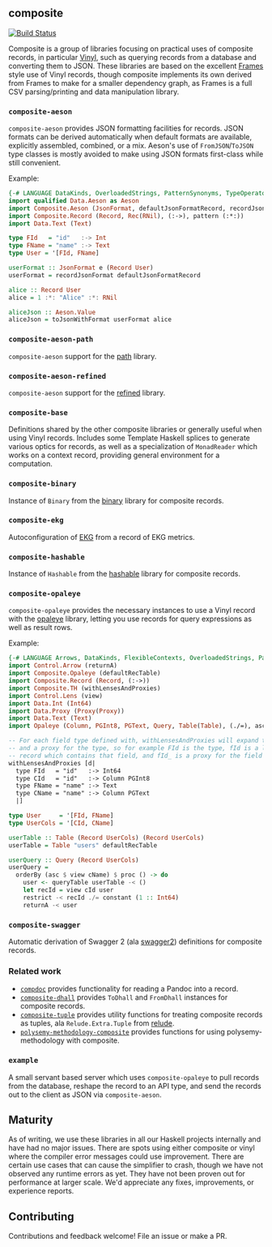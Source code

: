 ## composite

[![Build Status](https://travis-ci.com/ConferOpenSource/composite.svg?branch=master)](https://travis-ci.com/ConferOpenSource/composite)

Composite is a group of libraries focusing on practical uses of composite records, in particular [Vinyl](https://github.com/VinylRecords/Vinyl/), such as querying records from a database and converting them to JSON. These libraries are based on the excellent [Frames](https://github.com/acowley/Frames) style use of Vinyl records, though composite implements its own derived from Frames to make for a smaller dependency graph, as Frames is a full CSV parsing/printing and data manipulation library.

### `composite-aeson`

`composite-aeson` provides JSON formatting facilities for records. JSON formats can be derived automatically when default formats are available, explicitly assembled, combined, or a mix. Aeson's use of `FromJSON`/`ToJSON` type classes is mostly avoided to make using JSON formats first-class while still convenient.

Example:

```haskell
{-# LANGUAGE DataKinds, OverloadedStrings, PatternSynonyms, TypeOperators #-}
import qualified Data.Aeson as Aeson
import Composite.Aeson (JsonFormat, defaultJsonFormatRecord, recordJsonFormat, toJsonWithFormat)
import Composite.Record (Record, Rec(RNil), (:->), pattern (:*:))
import Data.Text (Text)

type FId   = "id"   :-> Int
type FName = "name" :-> Text
type User = '[FId, FName]

userFormat :: JsonFormat e (Record User)
userFormat = recordJsonFormat defaultJsonFormatRecord

alice :: Record User
alice = 1 :*: "Alice" :*: RNil

aliceJson :: Aeson.Value
aliceJson = toJsonWithFormat userFormat alice
```

### `composite-aeson-path`

`composite-aeson` support for the [path](https://hackage.haskell.org/package/path) library.

### `composite-aeson-refined`

`composite-aeson` support for the [refined](https://hackage.haskell.org/package/refined) library.

### `composite-base`

Definitions shared by the other composite libraries or generally useful when using Vinyl records. Includes some Template Haskell splices to generate various optics for records, as well as a specialization of `MonadReader` which works on a context record, providing general environment for a computation.

### `composite-binary`

Instance of `Binary` from the [binary](https://hackage.haskell.org/package/binary) library for composite records.

### `composite-ekg`

Autoconfiguration of [EKG](https://hackage.haskell.org/package/ekg) from a record of EKG metrics.

### `composite-hashable`

Instance of `Hashable` from the [hashable](https://hackage.haskell.org/package/hashable) library for composite records.

### `composite-opaleye`

`composite-opaleye` provides the necessary instances to use a Vinyl record with the [opaleye](https://github.com/tomjaguarpaw/haskell-opaleye) library, letting you use records for query expressions as well as result rows.

Example:

```haskell
{-# LANGUAGE Arrows, DataKinds, FlexibleContexts, OverloadedStrings, PatternSynonyms, TemplateHaskell, TypeOperators #-}
import Control.Arrow (returnA)
import Composite.Opaleye (defaultRecTable)
import Composite.Record (Record, (:->))
import Composite.TH (withLensesAndProxies)
import Control.Lens (view)
import Data.Int (Int64)
import Data.Proxy (Proxy(Proxy))
import Data.Text (Text)
import Opaleye (Column, PGInt8, PGText, Query, Table(Table), (./=), asc, constant, orderBy, queryTable, restrict)

-- For each field type defined with, withLensesAndProxies will expand to the type, a record lens for the type,
-- and a proxy for the type, so for example FId is the type, fId is a lens which accesses the "id" field of any
-- record which contains that field, and fId_ is a proxy for the field type in case it's needed.
withLensesAndProxies [d|
  type FId   = "id"   :-> Int64
  type CId   = "id"   :-> Column PGInt8
  type FName = "name" :-> Text
  type CName = "name" :-> Column PGText
  |]

type User     = '[FId, FName]
type UserCols = '[CId, CName]

userTable :: Table (Record UserCols) (Record UserCols)
userTable = Table "users" defaultRecTable

userQuery :: Query (Record UserCols)
userQuery =
  orderBy (asc $ view cName) $ proc () -> do
    user <- queryTable userTable -< ()
    let recId = view cId user
    restrict -< recId ./= constant (1 :: Int64)
    returnA -< user
```

### `composite-swagger`

Automatic derivation of Swagger 2 (ala [swagger2](https://hackage.haskell.org/package/swagger2)) definitions for composite records.

### Related work

- [`compdoc`](https://hackage.haskell.org/package/compdoc) provides functionality for reading a Pandoc into a record.
- [`composite-dhall`](https://hackage.haskell.org/package/composite-dhall) provides `ToDhall` and `FromDhall` instances for composite records.
- [`composite-tuple`](https://hackage.haskell.org/package/composite-tuple) provides utility functions for treating composite records as tuples, ala `Relude.Extra.Tuple` from [relude](https://hackage.haskell.org/package/relude).
- [`polysemy-methodology-composite`](https://hackage.haskell.org/package/polysemy-methodology-composite) provides functions for using polysemy-methodology with composite.

### `example`

A small servant based server which uses `composite-opaleye` to pull records from the database, reshape
the record to an API type, and send the records out to the client as JSON via `composite-aeson`.

## Maturity

As of writing, we use these libraries in all our Haskell projects internally and have had no major issues. There are spots using either composite or vinyl where the compiler error messages could use improvement. There are certain use cases that can cause the simplifier to crash, though we have not observed any runtime errors as yet. They have not been proven out for performance at larger scale. We'd appreciate any fixes, improvements, or experience reports.

## Contributing

Contributions and feedback welcome! File an issue or make a PR.
